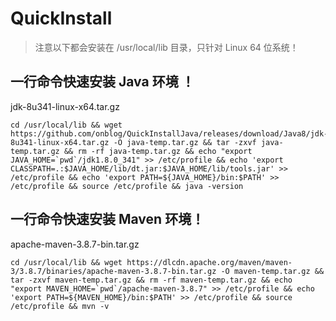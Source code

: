# QuickInstall

> 注意以下都会安装在 /usr/local/lib 目录，只针对 Linux 64 位系统！

## 一行命令快速安装 Java 环境 ！

jdk-8u341-linux-x64.tar.gz

```shell
cd /usr/local/lib && wget https://github.com/onblog/QuickInstallJava/releases/download/Java8/jdk-8u341-linux-x64.tar.gz -O java-temp.tar.gz && tar -zxvf java-temp.tar.gz && rm -rf java-temp.tar.gz && echo "export JAVA_HOME=`pwd`/jdk1.8.0_341" >> /etc/profile && echo 'export CLASSPATH=.:$JAVA_HOME/lib/dt.jar:$JAVA_HOME/lib/tools.jar' >> /etc/profile && echo 'export PATH=${JAVA_HOME}/bin:$PATH' >> /etc/profile && source /etc/profile && java -version
```

## 一行命令快速安装 Maven 环境！

apache-maven-3.8.7-bin.tar.gz

```shell
cd /usr/local/lib && wget https://dlcdn.apache.org/maven/maven-3/3.8.7/binaries/apache-maven-3.8.7-bin.tar.gz -O maven-temp.tar.gz && tar -zxvf maven-temp.tar.gz && rm -rf maven-temp.tar.gz && echo "export MAVEN_HOME=`pwd`/apache-maven-3.8.7" >> /etc/profile && echo 'export PATH=${MAVEN_HOME}/bin:$PATH' >> /etc/profile && source /etc/profile && mvn -v
```
